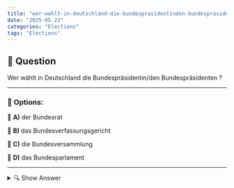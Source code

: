```yaml
---
title: "wer-wahlt-in-deutschland-die-bundesprasidentinden-bundesprasidenten-"
date: "2025-05-23"
categories: "Elections"
tags: "Elections"
---
```


## 📌 **Question**

Wer wählt in Deutschland die Bundespräsidentin/den Bundespräsidenten ?



---

### 📝 **Options:**

🔘 **A)** der Bundesrat

🔘 **B)** das Bundesverfassungsgericht

🔘 **C)** die Bundesversammlung

🔘 **D)** das Bundesparlament

---

<details>
  <summary>🔍 Show Answer</summary>

  <p>
💡  <b>Correct Answer:</b>  c
  </p>
  <p>
    📖<b>Explanation:</b>
    In Deutschland wird die Bundespräsidentin oder der Bundespräsident von der Bundesversammlung gewählt. Die Bundesversammlung besteht aus den Mitgliedern des Bundestages sowie einer gleichen Anzahl von Vertreterinnen und Vertretern der Bundesländer, die von den Länderparlamenten gewählt werden. Diese Versammlung kommt speziell zu diesem Zweck zusammen und ist nicht ständig aktiv. Die Wahl des Bundespräsidenten ist ein bedeutendes Ereignis, da die Person als Staatsoberhaupt repräsentative Aufgaben übernimmt und diverse nationale und internationale Verpflichtungen erfüllt.
  </p>
</details>
